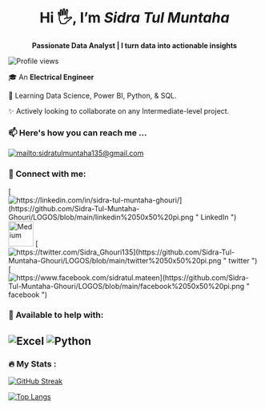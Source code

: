  <h1 align="center"><b>Hi 🖐, I’m <em>Sidra Tul Muntaha</em></b></h1>
  <p align="center"><b>Passionate Data Analyst | I turn data into actionable insights</b></p>
 <!---
 <p align="center"><b>Data Analyst | Electrical Engineer | Proficient in Excel, SQL, PowerBI | I help business turn data into actionable insights</b></p>
 --->

 ![Profile views](https://komarev.com/ghpvc/?username=Sidra-Tul-Muntaha-Ghouri)
 
 🎓 An **Electrical Engineer**
 
 🌱 Learning Data Science, Power BI, Python, & SQL.
 
 ✨ Actively looking to collaborate on any Intermediate-level project.

 
 ### 📫 Here's how you can reach me ...
 
   [![mailto:sidratulmuntaha135@gmail.com](https://github.com/Sidra-Tul-Muntaha-Ghouri/LOGOS/blob/main/gmail%2050x50%20pi.png "Gmail")](mailto:sidratulmuntaha135@gmail.com)
        
### 📎 Connect with me:

  [![https://linkedin.com/in/sidra-tul-muntaha-ghouri/](https://github.com/Sidra-Tul-Muntaha-Ghouri/LOGOS/blob/main/linkedin%2050x50%20pi.png " LinkedIn ")](https://linkedin.com/in/sidra-tul-muntaha-ghouri/)
<a href="https://medium.com/@sidratulmuntahaghouri/"><img src="https://github.com/Sidra-Tul-Muntaha-Ghouri/LOGOS/blob/main/7088889_medium_medium%20logo_icon.png" alt="Medium" title="Medium" width="50" height="50"></a>
   [![https://twitter.com/Sidra_Ghouri135](https://github.com/Sidra-Tul-Muntaha-Ghouri/LOGOS/blob/main/twitter%2050x50%20pi.png " twitter ")](https://twitter.com/Sidra_Ghouri135)
  [![https://www.facebook.com/sidratul.mateen](https://github.com/Sidra-Tul-Muntaha-Ghouri/LOGOS/blob/main/facebook%2050x50%20pi.png " facebook ")](https://www.facebook.com/sidratul.mateen)
### 📎 Available to help with:
   ![](https://github.com/Sidra-Tul-Muntaha-Ghouri/LOGOS/blob/main/excel%2050x50%20pi.png " Excel ")
   ![](https://github.com/Sidra-Tul-Muntaha-Ghouri/LOGOS/blob/main/python%2050x50%20pi.png " Python ")
---

### :fire: My Stats :
 <!---
 [![GitHub Streak](http://github-readme-streak-stats.herokuapp.com?user=Sidra-Tul-Muntaha-Ghouri&theme=dark&background=000000)](https://git.io/streak-stats)

   [![GitHub Streak](https://streak-stats.demolab.com?user=Sidra-Tul-Muntaha-Ghouri&theme=city-lights&exclude_days=Sun)](https://git.io/streak-stats)
 --->
 
   [![GitHub Streak](https://streak-stats.demolab.com?user=Sidra-Tul-Muntaha-Ghouri&exclude_days=Sun%2CSat)](https://git.io/streak-stats)
   
[![Top Langs](https://github-readme-stats.vercel.app/api/top-langs/?username=Sidra-Tul-Muntaha-Ghouri&layout=compact)](https://github.com/anuraghazra/github-readme-stats)
    
<!---
Sidra-Tul-Muntaha-Ghouri/Sidra-Tul-Muntaha-Ghouri is a ✨ special ✨ repository because its `README.md` (this file) appears on your GitHub profile.
You can click the Preview link to take a look at your changes.
--->
